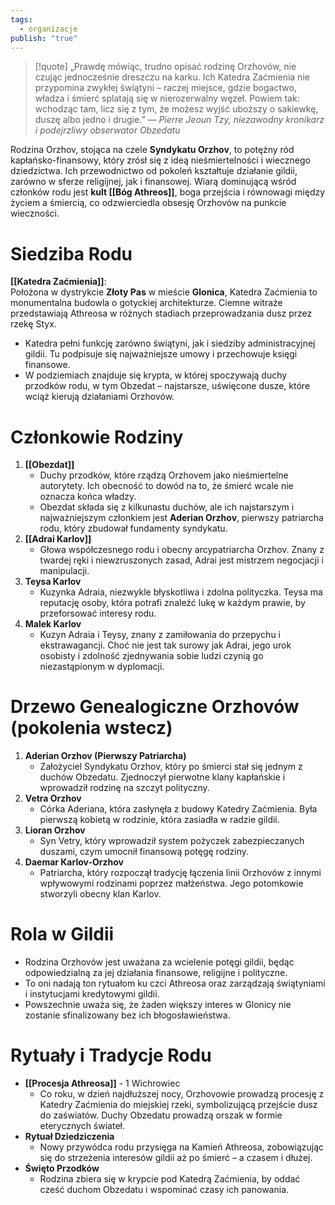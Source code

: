 ```yaml
---
tags:
  - organizacje
publish: "true"
---
```

> [!quote] „Prawdę mówiąc, trudno opisać rodzinę Orzhovów, nie czując jednocześnie dreszczu na karku. Ich Katedra Zaćmienia nie przypomina zwykłej świątyni – raczej miejsce, gdzie bogactwo, władza i śmierć splatają się w nierozerwalny węzeł. Powiem tak: wchodząc tam, licz się z tym, że możesz wyjść uboższy o sakiewkę, duszę albo jedno i drugie.” 
>— _Pierre Jeoun Tzy, niezawodny kronikarz i podejrzliwy obserwator Obzedatu_

Rodzina Orzhov, stojąca na czele **Syndykatu Orzhov**, to potężny ród kapłańsko-finansowy, który zrósł się z ideą nieśmiertelności i wiecznego dziedzictwa. Ich przewodnictwo od pokoleń kształtuje działanie gildii, zarówno w sferze religijnej, jak i finansowej. Wiarą dominującą wśród członków rodu jest **kult [[Bóg Athreos]]**, boga przejścia i równowagi między życiem a śmiercią, co odzwierciedla obsesję Orzhovów na punkcie wieczności.
# Siedziba Rodu
**[[Katedra Zaćmienia]]**:  
Położona w dystrykcie **Złoty Pas** w mieście **Glonica**, Katedra Zaćmienia to monumentalna budowla o gotyckiej architekturze. Ciemne witraże przedstawiają Athreosa w różnych stadiach przeprowadzania dusz przez rzekę Styx.
- Katedra pełni funkcję zarówno świątyni, jak i siedziby administracyjnej gildii. Tu podpisuje się najważniejsze umowy i przechowuje księgi finansowe.
- W podziemiach znajduje się krypta, w której spoczywają duchy przodków rodu, w tym Obzedat – najstarsze, uświęcone dusze, które wciąż kierują działaniami Orzhovów.
# **Członkowie Rodziny**
1. **[[Obezdat]]**
    - Duchy przodków, które rządzą Orzhovem jako nieśmiertelne autorytety. Ich obecność to dowód na to, że śmierć wcale nie oznacza końca władzy.
    - Obezdat składa się z kilkunastu duchów, ale ich najstarszym i najważniejszym członkiem jest **Aderian Orzhov**, pierwszy patriarcha rodu, który zbudował fundamenty syndykatu.
2. **[[Adrai Karlov]]**
    - Głowa współczesnego rodu i obecny arcypatriarcha Orzhov. Znany z twardej ręki i niewzruszonych zasad, Adrai jest mistrzem negocjacji i manipulacji.
3. **Teysa Karlov**
    - Kuzynka Adraia, niezwykle błyskotliwa i zdolna polityczka. Teysa ma reputację osoby, która potrafi znaleźć lukę w każdym prawie, by przeforsować interesy rodu.
4. **Malek Karlov**
    - Kuzyn Adraia i Teysy, znany z zamiłowania do przepychu i ekstrawagancji. Choć nie jest tak surowy jak Adrai, jego urok osobisty i zdolność zjednywania sobie ludzi czynią go niezastąpionym w dyplomacji. 
# Drzewo Genealogiczne Orzhovów (pokolenia wstecz)
1. **Aderian Orzhov (Pierwszy Patriarcha)**
    - Założyciel Syndykatu Orzhov, który po śmierci stał się jednym z duchów Obzedatu. Zjednoczył pierwotne klany kapłańskie i wprowadził rodzinę na szczyt polityczny.
2. **Vetra Orzhov**
    - Córka Aderiana, która zasłynęła z budowy Katedry Zaćmienia. Była pierwszą kobietą w rodzinie, która zasiadła w radzie gildii.
3. **Lioran Orzhov**
    - Syn Vetry, który wprowadził system pożyczek zabezpieczanych duszami, czym umocnił finansową potęgę rodziny.
4. **Daemar Karlov-Orzhov**
    - Patriarcha, który rozpoczął tradycję łączenia linii Orzhovów z innymi wpływowymi rodzinami poprzez małżeństwa. Jego potomkowie stworzyli obecny klan Karlov.
# Rola w Gildii
- Rodzina Orzhovów jest uważana za wcielenie potęgi gildii, będąc odpowiedzialną za jej działania finansowe, religijne i polityczne.
- To oni nadają ton rytuałom ku czci Athreosa oraz zarządzają świątyniami i instytucjami kredytowymi gildii.
- Powszechnie uważa się, że żaden większy interes w Glonicy nie zostanie sfinalizowany bez ich błogosławieństwa.
# Rytuały i Tradycje Rodu
- **[[Procesja Athreosa]]** - 1 Wichrowiec
    - Co roku, w dzień najdłuższej nocy, Orzhovowie prowadzą procesję z Katedry Zaćmienia do miejskiej rzeki, symbolizującą przejście dusz do zaświatów. Duchy Obzedatu prowadzą orszak w formie eterycznych świateł.
- **Rytuał Dziedziczenia**
    - Nowy przywódca rodu przysięga na Kamień Athreosa, zobowiązując się do strzeżenia interesów gildii aż po śmierć – a czasem i dłużej.
- **Święto Przodków**
    - Rodzina zbiera się w krypcie pod Katedrą Zaćmienia, by oddać cześć duchom Obzedatu i wspominać czasy ich panowania.